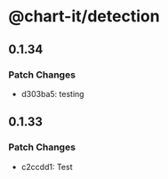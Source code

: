 # @chart-it/detection

## 0.1.34

### Patch Changes

- d303ba5: testing

## 0.1.33

### Patch Changes

- c2ccdd1: Test

